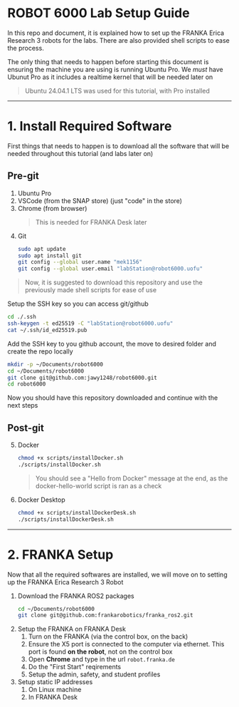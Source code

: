 # ROBOT 6000 Lab Setup Guide

In this repo and document, it is explained how to set up the FRANKA Erica Research 3 robots for the labs. There are also provided shell scripts to ease the process.

The only thing that needs to happen before starting this document is ensuring the machine you are using is running Ubuntu Pro. We _must_ have Ubunut Pro as it includes a realtime kernel that will be needed later on

> Ubuntu 24.04.1 LTS was used for this tutorial, with Pro installed

---

# 1. Install Required Software

First things that needs to happen is to download all the software that will be needed throughout this tutorial (and labs later on)

## Pre-git

1. Ubuntu Pro
2. VSCode (from the SNAP store) (just "code" in the store)
3. Chrome (from browser)
   > This is needed for FRANKA Desk later
4. Git
   ```bash
   sudo apt update
   sudo apt install git
   git config --global user.name "mek1156"
   git config --global user.email "labStation@robot6000.uofu"
   ```

> Now, it is suggested to download this repository and use the previously made shell scripts for ease of use

Setup the SSH key so you can access git/github

```bash
cd ./.ssh
ssh-keygen -t ed25519 -C "labStation@robot6000.uofu"
cat ~/.ssh/id_ed25519.pub
```

Add the SSH key to you github account, the move to desired folder and create the repo locally

```bash
mkdir -p ~/Documents/robot6000
cd ~/Documents/robot6000
git clone git@github.com:jawy1248/robot6000.git
cd robot6000
```

Now you should have this repository downloaded and continue with the next steps

## Post-git

5. Docker
   ```bash
   chmod +x scripts/installDocker.sh
   ./scripts/installDocker.sh
   ```
   > You should see a "Hello from Docker" message at the end, as the docker-hello-world script is ran as a check
6. Docker Desktop
   ```bash
   chmod +x scripts/installDockerDesk.sh
   ./scripts/installDockerDesk.sh
   ```

---

# 2. FRANKA Setup
Now that all the required softwares are installed, we will move on to setting up the FRANKA Erica Research 3 Robot

1. Download the FRANKA ROS2 packages
   ```bash
   cd ~/Documents/robot6000
   git clone git@github.com:frankarobotics/franka_ros2.git
   ```
2. Setup the FRANKA on FRANKA Desk
   1. Turn on the FRANKA (via the control box, on the back)
   2. Ensure the X5 port is connected to the computer via ethernet. This port is found **on the robot**, not on the control box
   3. Open **Chrome** and type in the url `robot.franka.de`
   4. Do the "First Start" reqirements
   5. Setup the admin, safety, and student profiles
3. Setup static IP addresses
   1. On Linux machine
   2. In FRANKA Desk